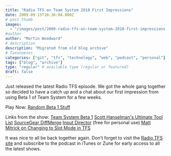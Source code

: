 ```yaml
---
title: "Radio TFS on Team System 2010 First Impressions"
date: 2009-09-15T16:36:04.000Z
# post thumb
images:
  - "/images/post/2009-radio-tfs-on-team-system-2010-first-impressions.jpg"
#author
author: "Martin Woodward"
# description
description: "Migrated from old blog archive"
# Taxonomies
categories: ["git", "tfs", "technology", "web", "podcast", "personal"]
tags: ["blog", "archive"]
type: "regular" # available type (regular or featured)
draft: false
---
```


Just released the latest Radio TFS episode. We got the whole gang together so decided to have a catch up and a chat about our first impression from using Beta 1 of Team System for a few weeks.

Play Now: [Random Beta 1 Stuff](http://www.podtrac.com/pts/redirect.mp3/listen.radiotfs.com/radiotfs_026.mp3)

Links from the show: [Team System Beta 1](http://msdn.microsoft.com/en-us/teamsystem/dd819231.aspx) [Scott Hanselman's Ultimate Tool List](http://www.hanselman.com/blog/ScottHanselmans2009UltimateDeveloperAndPowerUsersToolListForWindows.aspx) [SourceGear DiffMerge](http://www.sourcegear.com/diffmerge/) [Input Director](http://www.inputdirector.com/) (free for personal use) [Matt Mitrick on Changing to Slot Mode in TFS](http://blogs.msdn.com/mitrik/archive/2009/05/28/changing-to-slot-mode-in-tfs-2010-version-control.aspx)

It was nice to all be back together again. Don’t forget to visit the [Radio TFS site](http://www.radiotfs.com) and subscribe to the podcast in iTunes or Zune for early access to all the latest shows.
